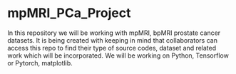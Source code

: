 # mpMRI_PCa_Project
In this repository we will be working with mpMRI, bpMRI prostate cancer datasets. It is being created with keeping in mind that collaborators can access this repo to find their type of source codes, dataset and related work which will be incorporated. We will be working on Python, Tensorflow or Pytorch, matplotlib.
